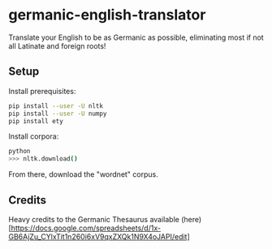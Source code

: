 # germanic-english-translator
Translate your English to be as Germanic as possible, eliminating most if not all Latinate and foreign roots!

## Setup
Install prerequisites:
```sh
pip install --user -U nltk
pip install --user -U numpy
pip install ety
```

Install corpora:
```sh
python
>>> nltk.download()
```

From there, download the "wordnet" corpus.

## Credits
Heavy credits to the Germanic Thesaurus available
(here)[https://docs.google.com/spreadsheets/d/1x-GB6AjZu_CYlxTit1n260i6xV9qxZXQk1N9X4oJAPI/edit]